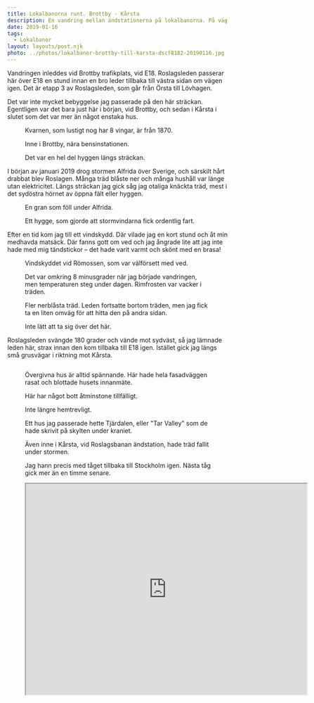```yaml
---
title: Lokalbanorna runt. Brottby - Kårsta
description: En vandring mellan ändstationerna på lokalbanorna. På väg mellan Solna Station och Kårsta.
date: 2019-01-16 
tags:
  - Lokalbanor
layout: layouts/post.njk
photo: ../photos/lokalbanor-brottby-till-karsta-dscf8182-20190116.jpg
---
```


Vandringen inleddes vid Brottby trafikplats, vid E18. Roslagsleden passerar här över E18 en stund innan en bro leder tillbaka till västra sidan om vägen igen. Det är etapp 3 av Roslagsleden, som går från Örsta till Lövhagen.

Det var inte mycket bebyggelse jag passerade på den här sträckan. Egentligen var det bara just här i början, vid Brottby, och sedan i Kårsta i slutet som det var mer än något enstaka hus.

<!-- wp:image {"id":725,"align":"full"} -->
<figure class="wp-block-image alignfull"><a href="../photos/lokalbanor-brottby-till-karsta-dscf8152-20190116.jpg"><img src="../photos/lokalbanor-brottby-till-karsta-dscf8152-20190116.jpg" alt="" class="wp-image-725"/></a><figcaption>Kvarnen, som lustigt nog har 8 vingar, är från 1870.</figcaption></figure>
<!-- /wp:image -->

<!-- wp:image {"id":723,"align":"full"} -->
<figure class="wp-block-image alignfull"><a href="../photos/lokalbanor-brottby-till-karsta-dscf8155-20190116.jpg"><img src="../photos/lokalbanor-brottby-till-karsta-dscf8155-20190116.jpg" alt="" class="wp-image-723"/></a><figcaption>Inne i Brottby, nära bensinstationen.</figcaption></figure>
<!-- /wp:image -->

<!-- wp:image {"id":724,"align":"full"} -->
<figure class="wp-block-image alignfull"><a href="../photos/lokalbanor-brottby-till-karsta-dscf8160-20190116.jpg"><img src="../photos/lokalbanor-brottby-till-karsta-dscf8160-20190116.jpg" alt="" class="wp-image-724"/></a><figcaption>Det var en hel del hyggen längs sträckan.</figcaption></figure>
<!-- /wp:image -->

I början av januari 2019 drog stormen Alfrida över Sverige, och särskilt hårt drabbat blev Roslagen. Många träd blåste ner och många hushåll var länge utan elektricitet. Längs sträckan jag gick såg jag otaliga knäckta träd, mest i det sydöstra hörnet av öppna fält eller hyggen.

<!-- wp:image {"id":722,"align":"full"} -->
<figure class="wp-block-image alignfull"><a href="../photos/lokalbanor-brottby-till-karsta-dscf8165-20190116.jpg"><img src="../photos/lokalbanor-brottby-till-karsta-dscf8165-20190116.jpg" alt="" class="wp-image-722"/></a><figcaption>En gran som föll under Alfrida.</figcaption></figure>
<!-- /wp:image -->

<!-- wp:image {"id":721,"align":"full"} -->
<figure class="wp-block-image alignfull"><a href="../photos/lokalbanor-brottby-till-karsta-dscf8177-20190116.jpg"><img src="../photos/lokalbanor-brottby-till-karsta-dscf8177-20190116.jpg" alt="" class="wp-image-721"/></a><figcaption>Ett hygge, som gjorde att stormvindarna fick ordentlig fart.</figcaption></figure>
<!-- /wp:image -->

Efter en tid kom jag till ett vindskydd. Där vilade jag en kort stund och åt min medhavda matsäck. Där fanns gott om ved och jag ångrade lite att jag inte hade med mig tändstickor – det hade varit varmt och skönt med en brasa!

<!-- wp:image {"id":720,"align":"full"} -->
<figure class="wp-block-image alignfull"><a href="../photos/lokalbanor-brottby-till-karsta-dscf8168-20190116.jpg"><img src="../photos/lokalbanor-brottby-till-karsta-dscf8168-20190116.jpg" alt="" class="wp-image-720"/></a><figcaption>Vindskyddet vid Römossen, som var välförsett med ved.</figcaption></figure>
<!-- /wp:image -->

<!-- wp:image {"id":718,"align":"full"} -->
<figure class="wp-block-image alignfull"><a href="../photos/lokalbanor-brottby-till-karsta-dscf8185-20190116.jpg"><img src="../photos/lokalbanor-brottby-till-karsta-dscf8185-20190116.jpg" alt="" class="wp-image-718"/></a><figcaption>Det var omkring 8 minusgrader när jag började vandringen, men temperaturen steg under dagen. Rimfrosten var vacker i träden.</figcaption></figure>
<!-- /wp:image -->

<!-- wp:image {"id":719,"align":"full"} -->
<figure class="wp-block-image alignfull"><a href="../photos/lokalbanor-brottby-till-karsta-dscf8180-20190116.jpg"><img src="../photos/lokalbanor-brottby-till-karsta-dscf8180-20190116.jpg" alt="" class="wp-image-719"/></a><figcaption>Fler nerblåsta träd. Leden fortsatte bortom träden, men jag fick ta en liten omväg för att hitta den på andra sidan.</figcaption></figure>
<!-- /wp:image -->

<!-- wp:image {"id":717,"align":"full"} -->
<figure class="wp-block-image alignfull"><a href="../photos/lokalbanor-brottby-till-karsta-dscf8182-20190116.jpg"><img src="../photos/lokalbanor-brottby-till-karsta-dscf8182-20190116.jpg" alt="" class="wp-image-717"/></a><figcaption>Inte lätt att ta sig över det här.</figcaption></figure>
<!-- /wp:image -->

<!-- wp:paragraph -->

<p>Roslagsleden svängde 180 grader och vände mot sydväst, så jag lämnade leden här, strax innan den kom tillbaka till E18 igen. Istället gick jag längs små grusvägar i riktning mot Kårsta.</p>
<!-- /wp:paragraph -->

<!-- wp:image {"id":716,"align":"full","linkDestination":"custom"} -->
<figure class="wp-block-image alignfull"><a href="../photos/lokalbanor-brottby-till-karsta-dscf8190-20190116.jpg"><img src="../photos/lokalbanor-brottby-till-karsta-dscf8190-20190116.jpg" alt="" class="wp-image-716"/></a></figure>
<!-- /wp:image -->

<!-- wp:image {"id":715,"align":"full"} -->
<figure class="wp-block-image alignfull"><a href="../photos/lokalbanor-brottby-till-karsta-dscf8207-20190116.jpg"><img src="../photos/lokalbanor-brottby-till-karsta-dscf8207-20190116.jpg" alt="" class="wp-image-715"/></a><figcaption>Övergivna hus är alltid spännande. Här hade hela fasadväggen rasat och blottade husets innanmäte.</figcaption></figure>
<!-- /wp:image -->

<!-- wp:image {"id":714,"align":"full"} -->
<figure class="wp-block-image alignfull"><a href="../photos/lokalbanor-brottby-till-karsta-dscf8209-20190116.jpg"><img src="../photos/lokalbanor-brottby-till-karsta-dscf8209-20190116.jpg" alt="" class="wp-image-714"/></a><figcaption>Här har något bott åtminstone tillfälligt.</figcaption></figure>
<!-- /wp:image -->

<!-- wp:image {"id":713,"align":"center"} -->
<div class="wp-block-image"><figure class="aligncenter"><a href="./photos/lokalbanor-brottby-till-karsta-dscf8212-20190116.jpg"><img src="../photos/lokalbanor-brottby-till-karsta-dscf8212-20190116.jpg" alt="" class="wp-image-713"/></a><figcaption>Inte längre hemtrevligt.</figcaption></figure></div>
<!-- /wp:image -->

<!-- wp:image {"id":711,"align":"full"} -->
<figure class="wp-block-image alignfull"><a href="./photos/lokalbanor-brottby-till-karsta-dscf8216-20190116.jpg"><img src="../photos/lokalbanor-brottby-till-karsta-dscf8216-20190116.jpg" alt="" class="wp-image-711"/></a><figcaption>Ett hus jag passerade hette Tjärdalen, eller "Tar Valley" som de hade skrivit på skylten under kraniet.</figcaption></figure>
<!-- /wp:image -->

<!-- wp:image {"id":710,"align":"full"} -->
<figure class="wp-block-image alignfull"><a href="./photos/lokalbanor-brottby-till-karsta-dscf8225-20190116.jpg"><img src="../photos/lokalbanor-brottby-till-karsta-dscf8225-20190116.jpg" alt="" class="wp-image-710"/></a><figcaption>Även inne i Kårsta, vid Roslagsbanan ändstation, hade träd fallit under stormen.</figcaption></figure>
<!-- /wp:image -->

<!-- wp:image {"id":709,"align":"full"} -->
<figure class="wp-block-image alignfull"><a href="./photos/lokalbanor-brottby-till-karsta-dscf8229-20190116.jpg"><img src="../photos/lokalbanor-brottby-till-karsta-dscf8229-20190116.jpg" alt="" class="wp-image-709"/></a><figcaption>Jag hann precis med tåget tillbaka till Stockholm igen. Nästa tåg gick mer än en timme senare.</figcaption></figure>
<!-- /wp:image -->

<figure><iframe src="https://www.google.com/maps/d/embed?mid=1EGpjIDjY8Ygax-9PAM5WGuhl3ZMSTrMO&amp;hl=sv" width="640" height="480"></iframe></figure>